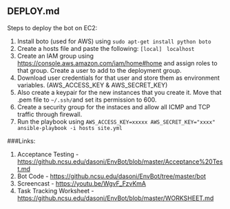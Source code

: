 ## DEPLOY.md

Steps to deploy the bot on EC2: 

1. Install boto (used for AWS) using ``` sudo apt-get install python boto ```
2. Create a hosts file and paste the following: 
  ```[local] ```
  ```localhost ```
3. Create an IAM group using https://console.aws.amazon.com/iam/home#home and assign roles to that group. Create a user to add to the deployment group. 
4. Download user credentials for that user and store them as environment variables. (AWS_ACCESS_KEY & AWS_SECRET_KEY)
5. Also create a keypair for the new instances that you create it. Move that .pem file to ```~/.ssh/```and set its permission to 600. 
6. Create a security group for the instaces and allow all ICMP and TCP traffic through firewall. 
7. Run the playbook using ```AWS_ACCESS_KEY=xxxxx AWS_SECRET_KEY="xxxx" ansible-playbook -i hosts site.yml```


###Links: 

1. Acceptance Testing - https://github.ncsu.edu/dasoni/EnvBot/blob/master/Acceptance%20Test.md
2. Bot Code - https://github.ncsu.edu/dasoni/EnvBot/tree/master/bot
3. Screencast - https://youtu.be/WgvF_FzvKmA
4. Task Tracking Worksheet - https://github.ncsu.edu/dasoni/EnvBot/blob/master/WORKSHEET.md
